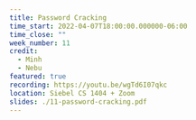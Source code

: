 ```yaml
---
title: Password Cracking
time_start: 2022-04-07T18:00:00.000000-06:00
time_close: ""
week_number: 11
credit:
  - Minh
  - Nebu
featured: true
recording: https://youtu.be/wgTd6I07qkc
location: Siebel CS 1404 + Zoom
slides: ./11-password-cracking.pdf
---
```

